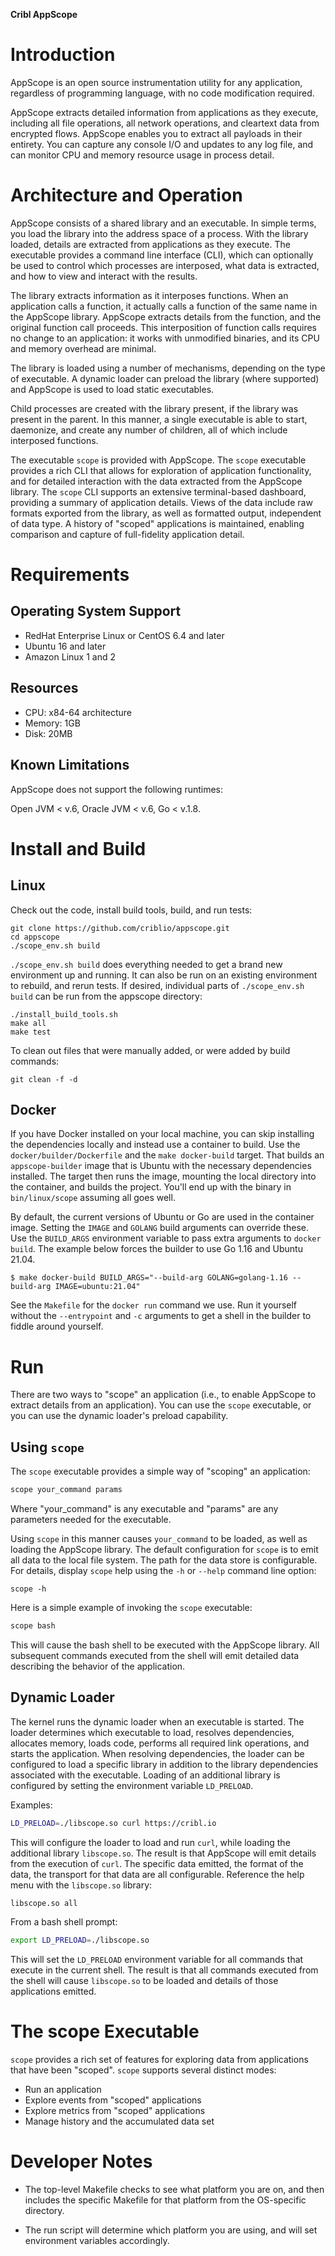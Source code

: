 **Cribl AppScope**

# Introduction

AppScope is an open source instrumentation utility for any application, regardless of programming language, with no code modification required. 

AppScope extracts detailed information from applications as they execute, including all file operations, all network operations, and cleartext data from encrypted flows. AppScope enables you to extract all payloads in their entirety. You can capture any console I/O and updates to any log file, and can monitor CPU and memory resource usage in process detail.

# Architecture and Operation

AppScope consists of a shared library and an executable. In simple terms, you load the library into the address space of a process. With the library loaded, details are extracted from applications as they execute. The executable provides a command line interface (CLI), which can optionally be used to control which processes are interposed, what data is extracted, and how to view and interact with the results.

The library extracts information as it interposes functions. When an application calls a function, it actually calls a function of the same name in the AppScope library. AppScope extracts details from the function, and the original function call proceeds. This interposition of function calls requires no change to an application: it works with unmodified binaries, and its CPU and memory overhead are minimal. 

The library is loaded using a number of mechanisms, depending on the type of executable. A dynamic loader can preload the library (where supported) and AppScope is used to load static executables.

Child processes are created with the library present, if the library was present in the parent. In this manner, a single executable is able to start, daemonize, and create any number of children, all of which include interposed functions.

The executable `scope` is provided with AppScope. The `scope` executable provides a rich CLI that allows for exploration of application functionality, and for detailed interaction with the data extracted from the AppScope library. The `scope` CLI supports an extensive terminal-based dashboard, providing a summary of application details. Views of the data include raw formats exported from the library, as well as formatted output, independent of data type. A history of "scoped" applications is maintained, enabling comparison and capture of full-fidelity application detail.

# Requirements

## Operating System Support

- RedHat Enterprise Linux or CentOS 6.4 and later
- Ubuntu 16 and later
- Amazon Linux 1 and 2

## Resources

- CPU:	x84-64 architecture 
- Memory:	1GB
- Disk:	20MB

## Known Limitations

AppScope does not support the following runtimes:

Open JVM &lt; v.6, Oracle JVM &lt; v.6, Go &lt; v.1.8.

# Install and Build

## Linux

Check out the code, install build tools, build, and run tests:

```
git clone https://github.com/criblio/appscope.git
cd appscope
./scope_env.sh build
```

`./scope_env.sh build` does everything needed to get a brand new environment up and running. It can also be run on an existing environment to rebuild, and rerun tests. If desired, individual parts of `./scope_env.sh build` can be run from the appscope directory:

```
./install_build_tools.sh
make all
make test
```

To clean out files that were manually added, or were added by build commands:

```
git clean -f -d
```

## Docker

If you have Docker installed on your local machine, you can skip installing the dependencies locally and instead use a container to build. Use the `docker/builder/Dockerfile` and the `make docker-build` target. That builds an `appscope-builder` image that is Ubuntu with the necessary dependencies installed. The target then runs the image, mounting the local directory into the container, and builds the project. You'll end up with the binary in `bin/linux/scope` assuming all goes well.

By default, the current versions of Ubuntu or Go are used in the container image. Setting the `IMAGE` and `GOLANG` build arguments can override these.  Use the `BUILD_ARGS` environment variable to pass extra arguments to `docker build`.  The example below forces the builder to use Go 1.16 and Ubuntu 21.04.

```shell
$ make docker-build BUILD_ARGS="--build-arg GOLANG=golang-1.16 --build-arg IMAGE=ubuntu:21.04"
```

See the `Makefile` for the `docker run` command we use. Run it yourself without the `--entrypoint` and `-c` arguments to get a shell in the builder to fiddle around yourself.

# Run

There are two ways to "scope" an application (i.e., to enable AppScope to extract details from an application). You can use the `scope` executable, or you can use the dynamic loader's preload capability. 

## Using `scope`

The `scope` executable provides a simple way of "scoping" an application:

```bash
scope your_command params
```

Where "your_command" is any executable and "params" are any parameters needed for the executable.

Using `scope` in this manner causes `your_command` to be loaded, as well as loading the AppScope library. The default configuration for `scope` is to emit all data to the local file system. The path for the data store is configurable. For details, display `scope` help using the `-h` or `--help` command line option:

```
scope -h
```

Here is a simple example of invoking the `scope` executable:

```bash
scope bash
```

This will cause the bash shell to be executed with the AppScope library. All subsequent commands executed from the shell will emit detailed data describing the behavior of the application.

## Dynamic Loader

The kernel runs the dynamic loader when an executable is started. The loader determines which executable to load, resolves dependencies, allocates memory, loads code, performs all required link operations, and starts the application. When resolving dependencies, the loader can be configured to load a specific library in addition to the library dependencies associated with the executable. Loading of an additional library is configured by setting the environment variable `LD_PRELOAD`. 

Examples:

```bash
LD_PRELOAD=./libscope.so curl https://cribl.io
```

This will configure the loader to load and run `curl`, while loading the additional library `libscope.so`. The result is that AppScope will emit details from the execution of `curl`. The specific data emitted, the format of the data, the transport for that data are all configurable. Reference the help menu with the `libscope.so` library:

```bash
libscope.so all
```

From a bash shell prompt:

```bash
export LD_PRELOAD=./libscope.so
```

This will set the `LD_PRELOAD` environment variable for all commands that execute in the current shell. The result is that all commands executed from the shell will cause `libscope.so` to be loaded and details of those applications emitted. 

# The scope Executable

`scope` provides a rich set of features for exploring data from applications that have been "scoped". `scope` supports several distinct modes:

- Run an application
- Explore events from "scoped" applications
- Explore metrics from "scoped" applications
- Manage history and the accumulated data set

# Developer Notes

- The top-level Makefile checks to see what platform you are on, and then includes the specific Makefile for that platform from the OS-specific directory.

- The run script will determine which platform you are using, and will set environment variables accordingly. 
